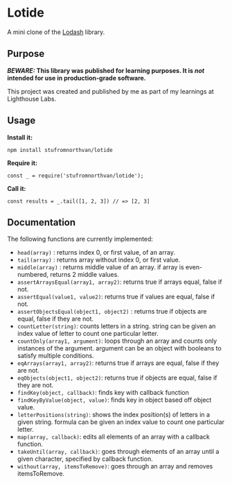 # Lotide

A mini clone of the [Lodash](https://lodash.com) library.

## Purpose

**_BEWARE:_ This library was published for learning purposes. It is _not_ intended for use in production-grade software.**

This project was created and published by me as part of my learnings at Lighthouse Labs. 

## Usage

**Install it:**

`npm install stufromnorthvan/lotide`

**Require it:**

`const _ = require('stufromnorthvan/lotide');`

**Call it:**

`const results = _.tail([1, 2, 3]) // => [2, 3]`

## Documentation

The following functions are currently implemented:

*   `head(array)` : returns index 0, or first value, of an array.
*   `tail(array)` : returns array without index 0, or first value.
*   `middle(array)` : returns middle value of an array. if array is                                 even-numbered, returns 2 middle values.
*   `assertArraysEqual(array1, array2)`: returns true if arrays equal, false if                                        not.
*   `assertEqual(value1, value2)`: returns true if values are equal, false if not.
*   `assertObjectsEqual(object1, object2)` : returns true if objects are equal,                                            false if they are not.
*   `countLetter(string)`: counts letters in a string. string can be given an                            index value of letter to count one particular letter.
*   `countOnly(array1, argument)`: loops through an array and counts only                                        instances of the argument. argument can be an                                 object with booleans to satisfy multiple                                      conditions.
*   `eqArrays(array1, array2)`: returns true if arrays are equal, false if they                               are not.
*   `eqObjects(object1, object2)`: returns true if objects are equal, false if they are not.
*   `findKey(object, callback)`: finds key with callback                                                       function
*   `findKeyByValue(object, value)`: finds key in object based off object value.
*   `letterPositions(string)`: shows the index position(s) of letters in a given                             string. formula can be given an index value to                                count one particular letter.
*   `map(array, callback)`: edits all elements of an array with a callback                                function.
*   `takeUntil(array, callback)`: goes through elements of an array until a given                               character, specified by callback function.
*   `without(array, itemsToRemove)`: goes through an array and removes                                             itemsToRemove.
